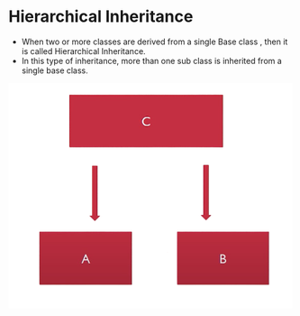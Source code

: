 # Hierarchical Inheritance

- When two or more classes are derived from a single Base class , then it is called Hierarchical Inheritance.
- In this type of inheritance, more than one sub class is inherited from a single base class.

![Multilevel Inheritance](https://github.com/Tayeb-Ahmed-TAS/Images/blob/d9f9fc3c051e90cfaa6631d03d77a352d0c5d744/Hierarchical%20Inheritance.png)
